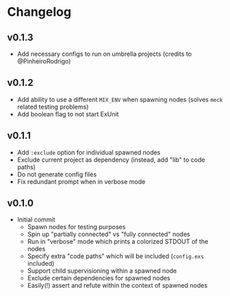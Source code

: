 # Changelog

## v0.1.3

  * Add necessary configs to run on umbrella projects (credits to @PinheiroRodrigo)

## v0.1.2

  * Add ability to use a different `MIX_ENV` when spawning nodes (solves `meck` related testing problems)
  * Add boolean flag to not start ExUnit

## v0.1.1

  * Add `:exclude` option for individual spawned nodes
  * Exclude current project as dependency (instead, add "lib" to code paths)
  * Do not generate config files
  * Fix redundant prompt when in verbose mode

## v0.1.0

  * Initial commit
    * Spawn nodes for testing purposes
    * Spin up "partially connected" vs "fully connected" nodes
    * Run in "verbose" mode which prints a colorized STDOUT of the nodes
    * Specify extra "code paths" which will be included (`config.exs` included)
    * Support child supervisioning within a spawned node
    * Exclude certain dependencies for spawned nodes
    * Easily(!) assert and refute within the context of spawned nodes

